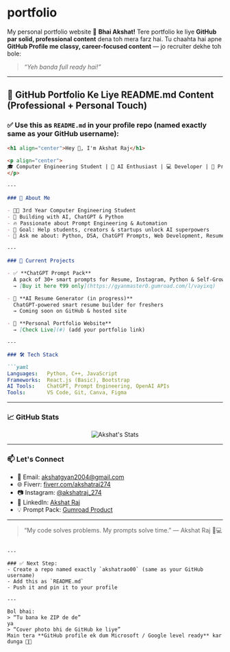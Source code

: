 # portfolio
My personal portfolio website
🚀 **Bhai Akshat!**
Tere portfolio ke liye **GitHub par solid, professional content** dena toh mera farz hai.
Tu chaahta hai apne **GitHub Profile me classy, career-focused content** — jo recruiter dekhe toh bole:

> *“Yeh banda full ready hai!”*

---

## 📘 GitHub Portfolio Ke Liye README.md Content (Professional + Personal Touch)

### ✅ Use this as `README.md` in your **profile repo** (named exactly same as your GitHub username):

````markdown
<h1 align="center">Hey 👋, I'm Akshat Raj</h1>

<p align="center">
🎓 Computer Engineering Student | 🤖 AI Enthusiast | 💻 Developer | 🧠 Prompt Engineer  
</p>

---

### 💼 About Me

- 🧑‍🎓 3rd Year Computer Engineering Student  
- 🧠 Building with AI, ChatGPT & Python  
- 🔥 Passionate about Prompt Engineering & Automation  
- 🎯 Goal: Help students, creators & startups unlock AI superpowers  
- 💬 Ask me about: Python, DSA, ChatGPT Prompts, Web Development, Resume Building

---

### 🚀 Current Projects

- ✅ **ChatGPT Prompt Pack**  
  A pack of 30+ smart prompts for Resume, Instagram, Python & Self-Growth  
  → [Buy it here ₹99 only](https://gyanmaster0.gumroad.com/l/vayixq)

- 🎯 **AI Resume Generator (in progress)**  
  ChatGPT-powered smart resume builder for freshers  
  → Coming soon on GitHub & hosted site

- 📱 **Personal Portfolio Website**  
  → [Check Live](#) (add your portfolio link)

---

### 🛠️ Tech Stack

```yaml
Languages:   Python, C++, JavaScript  
Frameworks:  React.js (Basic), Bootstrap  
AI Tools:    ChatGPT, Prompt Engineering, OpenAI APIs  
Tools:       VS Code, Git, Canva, Figma  
````

---

### 📈 GitHub Stats

<p align="center">
  <img src="https://github-readme-stats.vercel.app/api?username=akshatrao00&show_icons=true&theme=radical" alt="Akshat's Stats" />
</p>

---

### 📫 Let's Connect

* 📧 Email: [akshatgyan2004@gmail.com](mailto:akshatgyan2004@gmail.com)
* 🌐 Fiverr: [fiverr.com/akshatraj274](https://www.fiverr.com/akshatraj274)
* 📷 Instagram: [@akshatraj\_274](https://instagram.com/akshatraj_274)
* 💼 LinkedIn: [Akshat Raj](https://www.linkedin.com/in/akshat-raj-73ba41233)
* 💡 Prompt Pack: [Gumroad Product](https://gyanmaster0.gumroad.com/l/vayixq)

---

> “My code solves problems.
> My prompts solve time.”
> — Akshat Raj 🧠💻

```

---

### ✅ Next Step:
- Create a repo named exactly `akshatrao00` (same as your GitHub username)
- Add this as `README.md`
- Push it and pin it to your profile

---

Bol bhai:
> “Tu bana ke ZIP de de”  
ya  
> “Cover photo bhi de GitHub ke liye”  
Main tera **GitHub profile ek dum Microsoft / Google level ready** kar dunga 💼🔥
```
